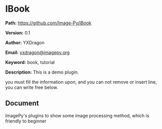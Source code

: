 # IBook

**Path:** https://github.com/Image-Py/IBook

**Version:** 0.1

**Author:** YXDragon

**Email:** yxdragon@imagepy.org

**Keyword:** book, tutorial

**Description:** This is a demo plugin.

you must fill the information upon, and you can not remove or insert line, you can write free below.

## Document
ImagePy's plugins to show some image processing method, which is friendly to beginner